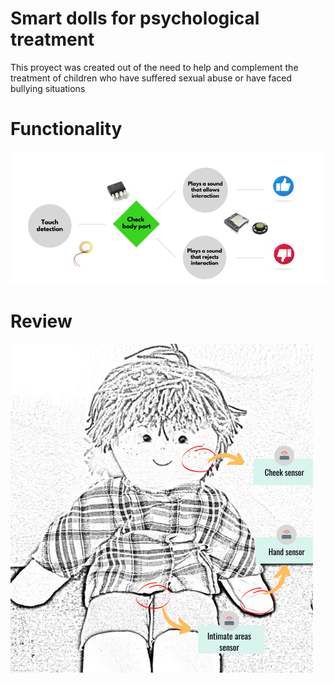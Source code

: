 # Smart dolls for psychological treatment

This proyect was created out of the need to help and complement the treatment of children who have suffered sexual abuse or have faced bullying situations

# Functionality
![Functionality Diagram](https://github.com/juanpbeloso/smartDolls/blob/master/images/diagram.png)

# Review
![Puppet](https://github.com/juanpbeloso/smartDolls/blob/master/images/puppet-func-diagram.png)
